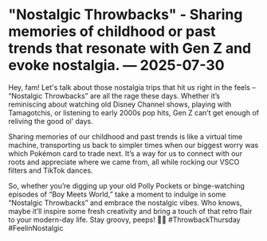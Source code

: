 # "Nostalgic Throwbacks" - Sharing memories of childhood or past trends that resonate with Gen Z and evoke nostalgia. — 2025-07-30

Hey, fam! Let's talk about those nostalgia trips that hit us right in the feels – “Nostalgic Throwbacks” are all the rage these days. Whether it’s reminiscing about watching old Disney Channel shows, playing with Tamagotchis, or listening to early 2000s pop hits, Gen Z can’t get enough of reliving the good ol’ days.

Sharing memories of our childhood and past trends is like a virtual time machine, transporting us back to simpler times when our biggest worry was which Pokémon card to trade next. It’s a way for us to connect with our roots and appreciate where we came from, all while rocking our VSCO filters and TikTok dances.

So, whether you’re digging up your old Polly Pockets or binge-watching episodes of “Boy Meets World,” take a moment to indulge in some “Nostalgic Throwbacks” and embrace the nostalgic vibes. Who knows, maybe it’ll inspire some fresh creativity and bring a touch of that retro flair to your modern-day life. Stay groovy, peeps! ✌🏼 #ThrowbackThursday #FeelinNostalgic
